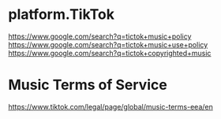 # platform.TikTok
https://www.google.com/search?q=tictok+music+policy
https://www.google.com/search?q=tictok+music+use+policy
https://www.google.com/search?q=tictok+copyrighted+music

# Music Terms of Service
https://www.tiktok.com/legal/page/global/music-terms-eea/en
